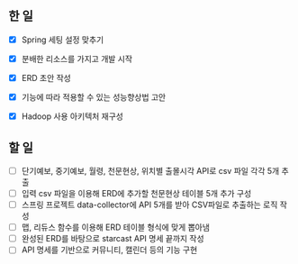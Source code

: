 ## 한 일
- [x] Spring 세팅 설정 맞추기
- [x] 분배한 리소스를 가지고 개발 시작
- [x] ERD 초안 작성
- [x] 기능에 따라 적용할 수 있는 성능향상법 고안
- [x] Hadoop 사용 아키텍처 재구성


## 할 일
- [ ] 단기예보, 중기예보, 월령, 천문현상, 위치별 출몰시각 API로 csv 파일 각각 5개 추출
- [ ] 입력 csv 파일을 이용해 ERD에 추가할 천문현상 테이블 5개 추가 구성
- [ ] 스프링 프로젝트 data-collector에 API 5개를 받아 CSV파일로 추출하는 로직 작성
- [ ] 맵, 리듀스 함수를 이용해 ERD 테이블 형식에 맞게 뽑아냄
- [ ] 완성된 ERD를 바탕으로 starcast API 명세 끝까지 작성
- [ ] API 명세를 기반으로 커뮤니티, 캘린더 등의 기능 구현
